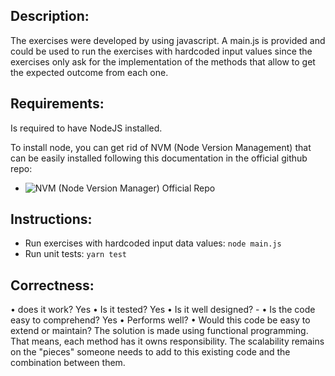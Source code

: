 ## Description:
The exercises were developed by using javascript. A main.js is provided and could be used to run the exercises with hardcoded input values since the exercises only ask for the implementation of the methods that allow to get the expected outcome from each one.

## Requirements:
Is required to have NodeJS installed.

To install node, you can get rid of NVM (Node Version Management) that can be easily installed following this documentation in the official github repo: 
- ![NVM (Node Version Manager) Official Repo](https://github.com/nvm-sh/nvm) 

## Instructions:
- Run exercises with hardcoded input data values: `node main.js`
- Run unit tests: `yarn test`

## Correctness:
• does it work? Yes
• Is it tested? Yes
• Is it well designed? -
• Is the code easy to comprehend? Yes
• Performs well? 
• Would this code be easy to extend or maintain? The solution is made using functional programming. That means, each method has it owns responsibility. The scalability remains on the "pieces" someone needs to add to this existing code and the combination between them.


